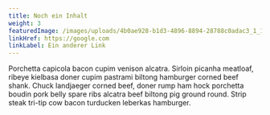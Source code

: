 ```yaml
---
title: Noch ein Inhalt
weight: 3
featuredImage: /images/uploads/4b0ae928-b1d3-4896-8894-28788c0adac3_1_105_c.jpg
linkHref: https://google.com
linkLabel: Ein anderer Link
---
```


Porchetta capicola bacon cupim venison alcatra. Sirloin picanha meatloaf, ribeye kielbasa doner cupim pastrami biltong hamburger corned beef shank. Chuck landjaeger corned beef, doner rump ham hock porchetta boudin pork belly spare ribs alcatra beef biltong pig ground round. Strip steak tri-tip cow bacon turducken leberkas hamburger.
